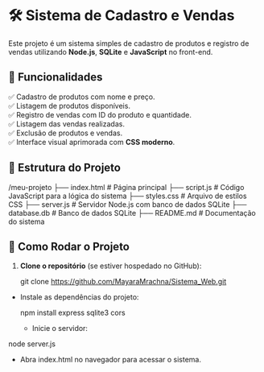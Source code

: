 # 🛠️ Sistema de Cadastro e Vendas
Este projeto é um sistema simples de cadastro de produtos e registro de vendas utilizando **Node.js**, **SQLite** e **JavaScript** no front-end.

## 📌 Funcionalidades
✅ Cadastro de produtos com nome e preço.  
✅ Listagem de produtos disponíveis.  
✅ Registro de vendas com ID do produto e quantidade.  
✅ Listagem das vendas realizadas.  
✅ Exclusão de produtos e vendas.  
✅ Interface visual aprimorada com **CSS moderno**.  

## 📂 Estrutura do Projeto
/meu-projeto 
├── index.html       # Página principal 
├── script.js        # Código JavaScript para a lógica do sistema 
├── styles.css       # Arquivo de estilos CSS 
├── server.js        # Servidor Node.js com banco de dados SQLite 
├── database.db      # Banco de dados SQLite 
├── README.md        # Documentação do sistema


## 🚀 Como Rodar o Projeto
1. **Clone o repositório** (se estiver hospedado no GitHub):

   git clone https://github.com/MayaraMrachna/Sistema_Web.git
   
- Instale as dependências do projeto:

   npm install express sqlite3 cors

   - Inicie o servidor:

node server.js

- Abra index.html no navegador para acessar o sistema.
